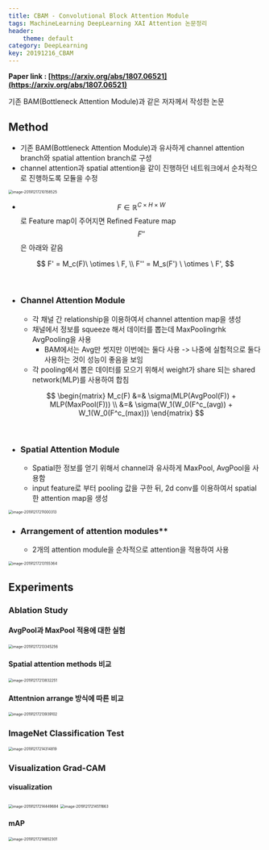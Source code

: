 ```yaml
---
title: CBAM - Convolutional Block Attention Module
tags: MachineLearning DeepLearning XAI Attention 논문정리
header:
    theme: default
category: DeepLearning
key: 20191216_CBAM
---
```


**Paper link : [https://arxiv.org/abs/1807.06521](https://arxiv.org/abs/1807.06521)**



기존 BAM(Bottleneck Attention Module)과 같은 저자께서 작성한 논문



## Method

* 기존 BAM(Bottleneck Attention Module)과 유사하게 channel attention branch와 spatial attention branch로 구성
* channel attention과 spatial attention을 같이 진행하던 네트워크에서 순차적으로 진행하도록 모듈을 수정

<img src="/assets/post_images/image-20191217210158525.png" alt="image-20191217210158525" style="zoom:50%;"  />

* $$ F \in \mathbb{R}^{C\times H \times W} $$ 로 Feature map이 주어지면 Refined Feature map $$ F'' $$ 은 아래와 같음

$$
F' = M_c(F)\  \otimes \  F, \\
F'' = M_s(F') \ \otimes \ F',
$$

<br>

* ### **Channel Attention Module**

  * 각 채널 간 relationship을 이용하여서 channel attention map을 생성
  * 채널에서 정보를 squeeze 해서 데이터를 뽑는데 MaxPoolingrhk AvgPooling을 사용
    * BAM에서는 Avg만 썻지만 이번에는 둘다 사용 -> 나중에 실험적으로 둘다 사용하는 것이 성능이 좋음을 보임
  * 각 pooling에서 뽑은 데이터를 모으기 위해서 weight가 share 되는 shared network(MLP)를 사용하여 합침

  $$
  \begin{matrix}
  M_c(F) &=& \sigma(MLP(AvgPool(F)) + MLP(MaxPool(F))) \\
  			&=& \sigma(W_1(W_0(F^c_(avg)) + W_1(W_0(F^c_(max)))
  \end{matrix}
  $$

<br>

* ### **Spatial Attention Module**

  * Spatial한 정보를 얻기 위해서 channel과 유사하게 MaxPool, AvgPool을 사용함
  * input feature로 부터 pooling 값을 구한 뒤, 2d conv를 이용하여서 spatial한 attention map을 생성

<img src="/assets/post_images/image-20191217211000313.png" alt="image-20191217211000313" style="zoom:50%;" />

<br>

* ### Arrangement of attention modules**

  * 2개의 attention module을 순차적으로 attention을 적용하여 사용

<img src="/assets/post_images/image-20191217213155364.png" alt="image-20191217213155364" style="zoom:50%;" />



## Experiments

### Ablation Study

#### AvgPool과 MaxPool 적용에 대한 실험

<img src="/assets/post_images/image-20191217213345256.png" alt="image-20191217213345256" style="zoom:50%;" />

<br>

#### Spatial attention methods 비교

<img src="/assets/post_images/image-20191217213832251.png" alt="image-20191217213832251" style="zoom:50%;" />

<br>

#### Attentnion arrange 방식에 따른 비교

<img src="/assets/post_images/image-20191217213939102.png" alt="image-20191217213939102" style="zoom:50%;" />

<br>

### ImageNet Classification Test

<img src="/assets/post_images/image-20191217214314819.png" alt="image-20191217214314819" style="zoom:50%;" />

### Visualization Grad-CAM

#### visualization

<img src="/assets/post_images/image-20191217214449684.png" alt="image-20191217214449684" style="zoom:50%;" />

<img src="/assets/post_images/image-20191217214511663.png" alt="image-20191217214511663" style="zoom:50%;" />

#### mAP

<img src="/assets/post_images/image-20191217214852301.png" alt="image-20191217214852301" style="zoom:50%;" />
